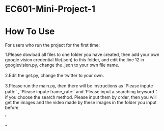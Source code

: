 # EC601-Mini-Project-1

How To Use
===
For users who run the project for the first time:

1.Please dowload all files to one folder you have created, then add your own google vision credential file(json) to this folder, and edit the line 12 in googlevision.py, change the .json to your own file name.<br><br>2.Edit the get.py, change the twitter to your own.<br><br>3.Please run the main.py, then there will be instructions as 'Please inpute path:' , 'Please inpute frame_rate:' and 'Please input a searching keyword：if you choose the search method. Please input them by order, then you will get the images and the video made by these images in the folder you input before.

'

"



